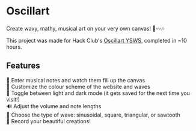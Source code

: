 # Oscillart
Create wavy, mathy, musical art on your very own canvas! 🧮〰️🎶  

This project was made for Hack Club's [Oscillart YSWS](https://oscillart.athena.hackclub.com/), completed in ~10 hours.  
  
## Features
🎵 Enter musical notes and watch them fill up the canvas  
🎨 Customize the colour scheme of the website and waves  
🌙 Toggle between light and dark mode (it gets saved for the next time you visit!)  
🔊 Adjust the volume and note lengths  
🌊 Choose the type of wave: sinusoidal, square, triangular, or sawtooth  
🎥 Record your beautiful creations!   